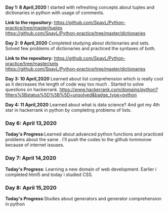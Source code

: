 **Day 1: 8 April,2020**
I started with refreshing concepts about tuples and dictionaries in python with usage of comments.

**Link to the repository:**
https://github.com/SpayL/Python-practice/tree/master/tuples    
https://github.com/SpayL/Python-practice/tree/master/dictionaries

**Day 2: 9 April,2020**
Completed studying about dictionaries and sets. Solved few problems of dictionaries and practiced the syntaxes of both.

**Link to the repository:**
https://github.com/SpayL/Python-practice/tree/master/sets  
https://github.com/SpayL/Python-practice/tree/master/dictionaries

**Day 3: 10 April,2020**
Learned about list comprehension which is really cool as it decreases the length of code way too much . Started to solve questions on hackerrank.
https://www.hackerrank.com/domains/python?filters%5Bstatus%5D%5B%5D=unsolved&badge_type=python

**Day 4: 11 April,2020**
Learned about what is data science? And got my 4th star in hackerrank in python by completing problems of lists. 

### Day 6: April 13,2020

**Today's Progress**:Learned about advanced python functions and practiced problems about the same . I'll push the codes to the github tommorow because of internet issuses.

### Day 7: April 14,2020

**Today's Progress**: Learning a new domain of web development. Earlier i completed html5 and today i studied CSS. 

### Day 8: April 15,2020

**Today's Progress**:Studies about generators and generator comprehension in python





